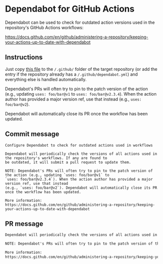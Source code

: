 # Dependabot for GitHub Actions

Dependabot can be used to check for outdated action versions used in the repository's GitHub Actions workflows:

https://docs.github.com/en/github/administering-a-repository/keeping-your-actions-up-to-date-with-dependabot

## Instructions

Just copy [this file](dependabot.yml) to the `/.github/` folder of the target repository (or add the entry if the repository already has a `/.github/dependabot.yml`) and everything else is handled automatically.

Dependabot's PRs will often try to pin to the patch version of the action (e.g., updating `uses: foo/bar@v1` to `uses: foo/bar@v2.3.4`). When the action author has provided a major version ref, use that instead (e.g., `uses: foo/bar@v2`).

Dependabot will automatically close its PR once the workflow has been updated.

## Commit message

```
Configure Dependabot to check for outdated actions used in workflows

Dependabot will periodically check the versions of all actions used in the repository's workflows. If any are found to
be outdated, it will submit a pull request to update them.

NOTE: Dependabot's PRs will often try to pin to the patch version of the action (e.g., updating `uses: foo/bar@v1` to
`uses: foo/bar@v2.3.4`). When the action author has provided a major version ref, use that instead
(e.g., `uses: foo/bar@v2`). Dependabot will automatically close its PR once the workflow has been updated.

More information:
https://docs.github.com/en/github/administering-a-repository/keeping-your-actions-up-to-date-with-dependabot
```

## PR message

```markdown
Dependabot will periodically check the versions of all actions used in the repository's workflows. If any are found to be outdated, it will submit a pull request to update them.

NOTE: Dependabot's PRs will often try to pin to the patch version of the action (e.g., updating `uses: foo/bar@v1` to `uses: foo/bar@v2.3.4`). When the action author has provided a major version ref, use that instead (e.g., `uses: foo/bar@v2`). Dependabot will automatically close its PR once the workflow has been updated.

More information:
https://docs.github.com/en/github/administering-a-repository/keeping-your-actions-up-to-date-with-dependabot
```
